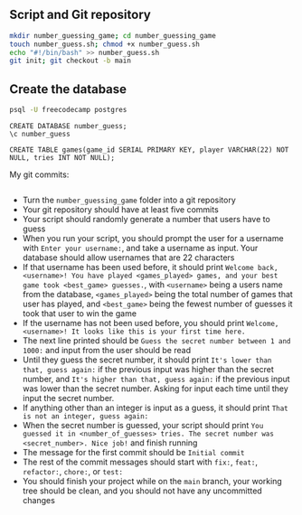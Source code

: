 ## Script and Git repository

```sh
mkdir number_guessing_game; cd number_guessing_game
touch number_guess.sh; chmod +x number_guess.sh
echo "#!/bin/bash" >> number_guess.sh
git init; git checkout -b main
```

## Create the database

```sh
psql -U freecodecamp postgres
```

```psql
CREATE DATABASE number_guess;
\c number_guess

CREATE TABLE games(game_id SERIAL PRIMARY KEY, player VARCHAR(22) NOT NULL, tries INT NOT NULL);
```

My git commits:
```git

```


- Turn the `number_guessing_game` folder into a git repository
- Your git repository should have at least five commits
- Your script should randomly generate a number that users have to guess
- When you run your script, you should prompt the user for a username with `Enter your username:`, and take a username as input. Your database should allow usernames that are 22 characters
- If that username has been used before, it should print `Welcome back, <username>! You have played <games_played> games, and your best game took <best_game> guesses.`, with `<username>` being a users name from the database, `<games_played>` being the total number of games that user has played, and `<best_game>` being the fewest number of guesses it took that user to win the game
- If the username has not been used before, you should print `Welcome, <username>! It looks like this is your first time here.`
- The next line printed should be `Guess the secret number between 1 and 1000:` and input from the user should be read
- Until they guess the secret number, it should print `It's lower than that, guess again:` if the previous input was higher than the secret number, and `It's higher than that, guess again:` if the previous input was lower than the secret number. Asking for input each time until they input the secret number.
- If anything other than an integer is input as a guess, it should print `That is not an integer, guess again:`
- When the secret number is guessed, your script should print `You guessed it in <number_of_guesses> tries. The secret number was <secret_number>. Nice job!` and finish running
- The message for the first commit should be `Initial commit`
- The rest of the commit messages should start with `fix:`, `feat:`, `refactor:`, `chore:`, or `test:`
- You should finish your project while on the `main` branch, your working tree should be clean, and you should not have any uncommitted changes